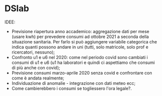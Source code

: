 # DSlab

IDEE:

* Previsione riapertura anno accademico: aggregazione dati per mese (usare kwh) per prevedere consumi ad ottobre 2021 a seconda della situazione sanitaria. Per farlo si può aggiungere variabile categorica che indica quanti possono andare in uni (tutti, solo matricole, solo prof e ricercatori, nessuno);
* Confronto u1 e u6 nel 2020: come nel periodo covid sono cambiati i consumi di u1 e u6 (u1 ha laboratori e quindi ci aspettiamo che consumi di più anche con covid);
* Previsione consumi marzo-aprile 2020 senza covid e confrontare con come è andata realmente;
* Individuazione di anomalie - integrazione con dati meteo ecc;
* Come cambierebbero i consumi se togliessero l'ora legale?.
